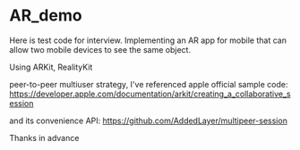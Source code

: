 # AR_demo

Here is test code for interview. 
Implementing an AR app for mobile that can allow two mobile devices to see the same object.

Using ARKit, RealityKit

peer-to-peer multiuser strategy, I've referenced apple official sample code:
https://developer.apple.com/documentation/arkit/creating_a_collaborative_session

and its convenience API: 
https://github.com/AddedLayer/multipeer-session

Thanks in advance
